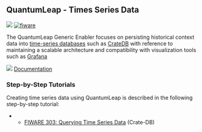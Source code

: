 <hr class="core" style="display:none"/>
<h2>QuantumLeap  - Times Series Data</h2>

[![](https://nexus.lab.fiware.org/repository/raw/public/badges/chapters/core.svg)](https://www.fiware.org/developers/catalogue/)
[![fiware](https://nexus.lab.fiware.org/repository/raw/public/badges/stackoverflow/fiware.svg)](https://stackoverflow.com/search?q=%5Bfiware%5D+quantumleap)

The QuantumLeap Generic Enabler focuses on persisting historical context data into
[time-series databases](https://en.wikipedia.org/wiki/Time_series_database) such as [CrateDB](https://crate.io/) with
reference to maintaining a scalable architecture and compatibility with visualization tools such as
[Grafana](http://www.grafana.com/)

![](https://fiware.github.io/academy/img/books.png) [Documentation](https://quantumleap.rtfd.io/)

<h3>Step-by-Step Tutorials</h3>

Creating time series data using QuantumLeap is described in the following step-by-step tutorial:

-   -   [FIWARE 303: Querying Time Series Data](https://fiware-tutorials.readthedocs.io/en/latest/time-series-data)
        (Crate-DB)
